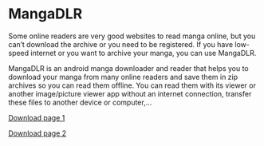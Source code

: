 # MangaDLR
Some online readers are very good websites to read manga online, but you can’t download the archive or you need to be registered. If you have low-speed internet or you want to archive your manga, you can use MangaDLR.

MangaDLR is an android manga downloader and reader that helps you to download your manga from many online readers and save them in zip archives so you can read them offline. You can read them with its viewer or another image/picture viewer app without an internet connection, transfer these files to another device or computer,…

[Download page 1](http://cylonu87.weebly.com/mangadlr.html)

[Download page 2](https://cylonu87.blogspot.com/p/mangadlr.html)
